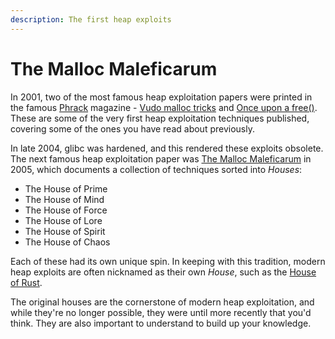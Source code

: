 ```yaml
---
description: The first heap exploits
---
```


# The Malloc Maleficarum

In 2001, two of the most famous heap exploitation papers were printed in the famous [Phrack](http://phrack.org) magazine - [Vudo malloc tricks](http://phrack.org/issues/57/8.html) and [Once upon a free()](http://phrack.org/issues/57/9.html). These are some of the very first heap exploitation techniques published, covering some of the ones you have read about previously.

In late 2004, glibc was hardened, and this rendered these exploits obsolete. The next famous heap exploitation paper was [The Malloc Maleficarum](https://seclists.org/bugtraq/2005/Oct/118) in 2005, which documents a collection of techniques sorted into _Houses_:

* The House of Prime
* The House of Mind
* The House of Force
* The House of Lore
* The House of Spirit
* The House of Chaos

Each of these had its own unique spin. In keeping with this tradition, modern heap exploits are often nicknamed as their own _House_, such as the [House of Rust](https://c4ebt.github.io/2021/01/22/House-of-Rust.html).

The original houses are the cornerstone of modern heap exploitation, and while they're no longer possible, they were until more recently that you'd think. They are also important to understand to build up your knowledge.
